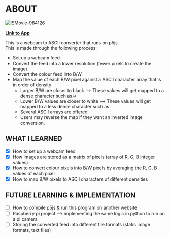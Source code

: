 # ABOUT
![ISMovie-984126](https://github.com/clairep94/ascii-cam/assets/128436909/ac9f027e-c9af-4049-8f13-c7edbd26bbd9)

[**Link to App**](https://editor.p5js.org/clairep94/full/R_8JHanzm)

This is a webcam to ASCII converter that runs on p5js. <br>
This is made through the following process:
- Set up a webcam feed
- Convert the feed into a lower resolution (fewer pixels to create the image)
- Convert the colour feed into B/W
- Map the value of each B/W pixel against a ASCII character array that is in order of density
  - Larger B/W are closer to black --> These values will get mapped to a dense character such as `@`
  - Lower B/W values are closer to white --> These values will get mapped to a less dense character such as ` `
  - Several ASCII arrays are offered
  - Users may reverse the map if they want an inverted image conversion.

## WHAT I LEARNED

- [x] How to set up a webcam feed
- [x] How images are stored as a matrix of pixels (array of R, G, B integer values)
- [x] How to convert colour pixels into B/W pixels by averaging the R, G, B values of each pixel
- [x] How to map B/W pixels to ASCII characters of different densities

## FUTURE LEARNING & IMPLEMENTATION
- [ ] How to compile p5js & run this program on another website
- [ ] Raspberry pi project --> implementing the same logic in python to run on a pi camera
- [ ] Storing the converted feed into different file formats (static image formats, text files)
